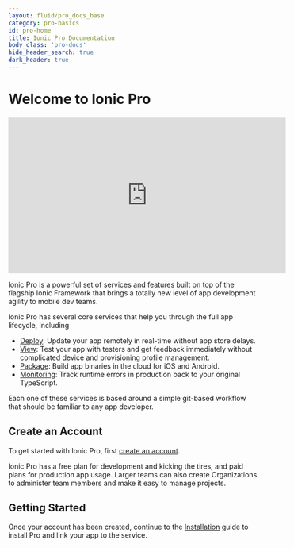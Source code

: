 ```yaml
---
layout: fluid/pro_docs_base
category: pro-basics
id: pro-home
title: Ionic Pro Documentation
body_class: 'pro-docs'
hide_header_search: true
dark_header: true
---
```


# Welcome to Ionic Pro

<iframe width="560" height="315" src="https://www.youtube.com/embed/ZB5lQTP987s" frameborder="0" allow="autoplay; encrypted-media" allowfullscreen></iframe>

Ionic Pro is a powerful set of services and features built on top of the flagship Ionic Framework that brings a totally new level of app development agility to mobile dev teams.

Ionic Pro has several core services that help you through the full app lifecycle, including

 * [Deploy](/docs/pro/deploy/): Update your app remotely in real-time without app store delays.
 * [View](/docs/pro/view/): Test your app with testers and get feedback immediately without complicated device and provisioning profile management.
 * [Package](/docs/pro/package/): Build app binaries in the cloud for iOS and Android.
 * [Monitoring](/docs/pro/monitoring/): Track runtime errors in production back to your original TypeScript.

Each one of these services is based around a simple git-based workflow that should be familiar to any app developer.


## Create an Account

To get started with Ionic Pro, first [create an account](https://dashboard.ionicframework.com/signup).

Ionic Pro has a free plan for development and kicking the tires, and paid plans for production app usage. Larger teams can also create Organizations to administer team members and make it easy to manage projects.

## Getting Started

Once your account has been created, continue to the [Installation](/docs/pro/basics/getting-started/) guide to install Pro and link your app to the service.

